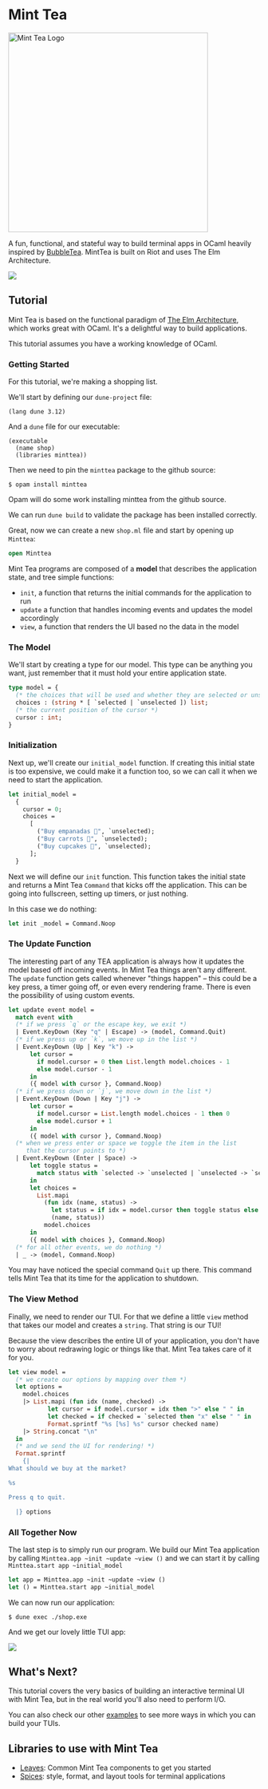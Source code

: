 # Mint Tea
<img src="https://github.com/dmmulroy/minttea/assets/2755722/e9e96e73-1f7f-4b8f-8bb1-445308dfe8bd" alt="Mint Tea Logo" width="400"/>

A fun, functional, and stateful way to build terminal apps in OCaml heavily
inspired by [BubbleTea][bubbletea]. MintTea is built on Riot and uses The Elm
Architecture.

[bubbletea]: https://github.com/charmbracelet/bubbletea

<img src="./examples/views/demo.gif"/>

## Tutorial

Mint Tea is based on the functional paradigm of [The Elm
Architecture][tea], which works great with OCaml. It's a delightful
way to build applications.

This tutorial assumes you have a working knowledge of OCaml.

[tea]: https://guide.elm-lang.org/architecture/

### Getting Started

For this tutorial, we're making a shopping list.

We'll start by defining our `dune-project` file:

```dune
(lang dune 3.12)
```

And a `dune` file for our executable:

```dune
(executable
  (name shop)
  (libraries minttea))
```

Then we need to pin the `minttea` package to the github source:

```
$ opam install minttea
```

Opam will do some work installing minttea from the github source.

We can run `dune build` to validate the package has been installed correctly.

Great, now we can create a new `shop.ml` file and start by opening up `Minttea`:

```ocaml
open Minttea
```

Mint Tea programs are composed of a **model** that describes the application
state, and tree simple functions:

* `init`, a function that returns the initial commands for the application to
  run
* `update` a function that handles incoming events and updates the model
  accordingly
* `view`, a function that renders the UI based no the data in the model

### The Model

We'll start by creating a type for our model. This type can be anything you
want, just remember that it must hold your entire application state.

<!-- $MDX file=./examples/basic/main.ml,part=model -->
```ocaml
type model = {
  (* the choices that will be used and whether they are selected or unselected *)
  choices : (string * [ `selected | `unselected ]) list;
  (* the current position of the cursor *)
  cursor : int;
}
```

### Initialization

Next up, we'll create our `initial_model` function. If creating this initial
state is too expensive, we could make it a function too, so we can call it when
we need to start the application.

<!-- $MDX file=./examples/basic/main.ml,part=initial_model -->
```ocaml
let initial_model =
  {
    cursor = 0;
    choices =
      [
        ("Buy empanadas 🥟", `unselected);
        ("Buy carrots 🥕", `unselected);
        ("Buy cupcakes 🧁", `unselected);
      ];
  }
```

Next we will define our `init` function. This function takes the initial state
and returns a Mint Tea `Command` that kicks off the application. This can be
going into fullscreen, setting up timers, or just nothing. 

In this case we do nothing:

<!-- $MDX file=./examples/basic/main.ml,part=init -->
```ocaml
let init _model = Command.Noop
```

### The Update Function

The interesting part of any TEA application is always how it updates the model
based off incoming events. In Mint Tea things aren't any different. The
`update` function gets called whenever "things happen" – this could be a key
press, a timer going off, or even every rendering frame. There is even the
possibility of using custom events.

<!-- $MDX file=./examples/basic/main.ml,part=update -->
```ocaml
let update event model =
  match event with
  (* if we press `q` or the escape key, we exit *)
  | Event.KeyDown (Key "q" | Escape) -> (model, Command.Quit)
  (* if we press up or `k`, we move up in the list *)
  | Event.KeyDown (Up | Key "k") ->
      let cursor =
        if model.cursor = 0 then List.length model.choices - 1
        else model.cursor - 1
      in
      ({ model with cursor }, Command.Noop)
  (* if we press down or `j`, we move down in the list *)
  | Event.KeyDown (Down | Key "j") ->
      let cursor =
        if model.cursor = List.length model.choices - 1 then 0
        else model.cursor + 1
      in
      ({ model with cursor }, Command.Noop)
  (* when we press enter or space we toggle the item in the list
     that the cursor points to *)
  | Event.KeyDown (Enter | Space) ->
      let toggle status =
        match status with `selected -> `unselected | `unselected -> `selected
      in
      let choices =
        List.mapi
          (fun idx (name, status) ->
            let status = if idx = model.cursor then toggle status else status in
            (name, status))
          model.choices
      in
      ({ model with choices }, Command.Noop)
  (* for all other events, we do nothing *)
  | _ -> (model, Command.Noop)
```

You  may have noticed the special command `Quit` up there. This command tells
Mint Tea that its time for the application to shutdown.

### The View Method

Finally, we need to render our TUI. For that we define a little `view` method
that takes our model and creates a `string`. That string is our TUI!

Because the view describes the entire UI of your application, you don't have to
worry about redrawing logic or things like that. Mint Tea takes care of it for
you.

<!-- $MDX file=./examples/basic/main.ml,part=view -->
```ocaml
let view model =
  (* we create our options by mapping over them *)
  let options =
    model.choices
    |> List.mapi (fun idx (name, checked) ->
           let cursor = if model.cursor = idx then ">" else " " in
           let checked = if checked = `selected then "x" else " " in
           Format.sprintf "%s [%s] %s" cursor checked name)
    |> String.concat "\n"
  in
  (* and we send the UI for rendering! *)
  Format.sprintf
    {|
What should we buy at the market?

%s

Press q to quit.

  |} options
```

### All Together Now

The last step is to simply run our program. We build our Mint Tea application
by calling `Minttea.app ~init ~update ~view ()` and we can start it by calling
`Minttea.start app ~initial_model`

<!-- $MDX file=./examples/basic/main.ml,part=start -->
```ocaml
let app = Minttea.app ~init ~update ~view ()
let () = Minttea.start app ~initial_model
```

We can now run our application:

`$ dune exec ./shop.exe`

And we get our lovely little TUI app:

<img src="./examples/basic/demo.gif"/>

## What's Next?

This tutorial covers the very basics of building an interactive terminal UI
with Mint Tea, but in the real world you'll also need to perform I/O.

You can also check our other [examples](./examples) to see more ways in which
you can build your TUIs.

## Libraries to use with Mint Tea

* [Leaves](./leaves): Common Mint Tea components to get you started
* [Spices](./spices): style, format, and layout tools for terminal applications
